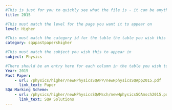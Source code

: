 ```yaml
---
#This is just for you to quickly see what the file is - it can be anything you want
title: 2015

#This must match the level for the page you want it to appear on
level: Higher

#This must match the category id for the table the table you wish this to appear in
category: sqapastpapershigher

#This must match the subject you wish this to appear in
subject: Physics

#There should be an entry here for each column in the table you wish to populate:
Year: 2015
Past Paper:
    - url: /physics/higher/newHPhysicsSQAPP/newHphysicsSQApp2015.pdf
      link_text: Paper
SQA Marking Scheme:
    - url: /physics/higher/newHPhysicsSQAMsch/newHphysicsSQAmsch2015.pdf
      link_text: SQA Solutions
---
```


